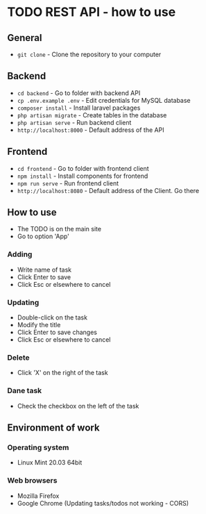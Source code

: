 # TODO REST API - how to use

## General
- `git clone` - Clone the repository to your computer

## Backend
- `cd backend` - Go to folder with backend API
- `cp .env.example .env` - Edit credentials for MySQL database
- `composer install` - Install laravel packages
- `php artisan migrate` - Create tables in the database
- `php artisan serve` - Run backend client
- `http://localhost:8000` - Default address of the API

## Frontend
- `cd frontend` - Go to folder with frontend client
- `npm install` - Install components for frontend
- `npm run serve` - Run frontend client
- `http://localhost:8080` - Default address of the Client. Go there

## How to use
- The TODO is on the main site
- Go to option 'App'

### Adding
- Write name of task
- Click Enter to save
- Click Esc or elsewhere to cancel

### Updating
- Double-click on the task
- Modify the title
- Click Enter to save changes
- Click Esc or elsewhere to cancel

### Delete
- Click 'X' on the right of the task

### Dane task
- Check the checkbox on the left of the task

## Environment of work

### Operating system
- Linux Mint 20.03 64bit

### Web browsers
- Mozilla Firefox
- Google Chrome (Updating tasks/todos not working - CORS)
